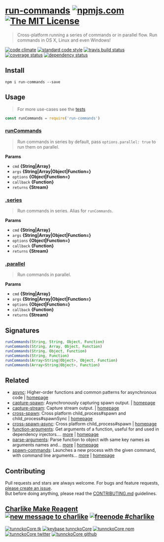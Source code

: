 # [run-commands][author-www-url] [![npmjs.com][npmjs-img]][npmjs-url] [![The MIT License][license-img]][license-url] 

> Cross-platform running a series of commands or in parallel flow. Run commands in OS X, Linux and even Windows!

[![code climate][codeclimate-img]][codeclimate-url] [![standard code style][standard-img]][standard-url] [![travis build status][travis-img]][travis-url] [![coverage status][coveralls-img]][coveralls-url] [![dependency status][david-img]][david-url]

## Install
```
npm i run-commands --save
```

## Usage
> For more use-cases see the [tests](./test.js)

```js
const runCommands = require('run-commands')
```

### [runCommands](index.js#L24)

> Run commands in series by default, pass `options.parallel: true`
to run them on parallel.

**Params**

* `cmd` **{String|Array}**    
* `args` **{String|Array|Object|Function=}**    
* `options` **{Object|Function=}**    
* `callback` **{Function}**    
* `returns` **{Stream}**  

### [.series](index.js#L47)

> Run commands in series. Alias for `runCommands`.

**Params**

* `cmd` **{String|Array}**    
* `args` **{String|Array|Object|Function=}**    
* `options` **{Object|Function=}**    
* `callback` **{Function}**    
* `returns` **{Stream}**  

### [.parallel](index.js#L65)

> Run commands in parallel.

**Params**

* `cmd` **{String|Array}**    
* `args` **{String|Array|Object|Function=}**    
* `options` **{Object|Function=}**    
* `callback` **{Function}**    
* `returns` **{Stream}**  

## Signatures

```js
runCommands(String, String, Object, Function)
runCommands(String, Array, Object, Function)
runCommands(String, Object, Function)
runCommands(String, Function)
runCommands(Array<String|Object>, Object, Function)
runCommands(Array<String|Object>, Function)
```

## Related
* [async](https://www.npmjs.com/package/async): Higher-order functions and common patterns for asynchronous code | [homepage](https://github.com/caolan/async)
* [capture-spawn](https://www.npmjs.com/package/capture-spawn): Asynchronously capturing spawn output. | [homepage](https://github.com/tunnckocore/capture-spawn)
* [capture-stream](https://www.npmjs.com/package/capture-stream): Capture stream output. | [homepage](https://github.com/doowb/capture-stream)
* [cross-spawn](https://www.npmjs.com/package/cross-spawn): Cross platform child_process#spawn and child_process#spawnSync | [homepage](https://github.com/IndigoUnited/node-cross-spawn)
* [cross-spawn-async](https://www.npmjs.com/package/cross-spawn-async): Cross platform child_process#spawn | [homepage](https://github.com/IndigoUnited/node-cross-spawn-async)
* [function-arguments](https://www.npmjs.com/package/function-arguments): Get arguments of a function, useful for and used in dependency injectors.… [more](https://www.npmjs.com/package/function-arguments) | [homepage](https://github.com/tunnckocore/function-arguments)
* [parse-arguments](https://www.npmjs.com/package/parse-arguments): Parse function to object with same key names as arguments names and… [more](https://www.npmjs.com/package/parse-arguments) | [homepage](https://github.com/tunnckocore/parse-arguments)
* [spawn-commands](https://www.npmjs.com/package/spawn-commands): Launches a new process with the given command, with command line arguments… [more](https://www.npmjs.com/package/spawn-commands) | [homepage](https://github.com/jonschlinkert/spawn-commands)

## Contributing
Pull requests and stars are always welcome. For bugs and feature requests, [please create an issue](https://github.com/tunnckoCore/run-commands/issues/new).  
But before doing anything, please read the [CONTRIBUTING.md](./CONTRIBUTING.md) guidelines.

## [Charlike Make Reagent](http://j.mp/1stW47C) [![new message to charlike][new-message-img]][new-message-url] [![freenode #charlike][freenode-img]][freenode-url]

[![tunnckoCore.tk][author-www-img]][author-www-url] [![keybase tunnckoCore][keybase-img]][keybase-url] [![tunnckoCore npm][author-npm-img]][author-npm-url] [![tunnckoCore twitter][author-twitter-img]][author-twitter-url] [![tunnckoCore github][author-github-img]][author-github-url]

[async]: https://github.com/caolan/async
[capture-spawn]: https://github.com/tunnckocore/capture-spawn
[cross-spawn-async]: https://github.com/IndigoUnited/node-cross-spawn-async
[extend-shallow]: https://github.com/jonschlinkert/extend-shallow
[is-real-object]: https://github.com/tunnckocore/is-real-object
[isarray]: https://github.com/juliangruber/isarray
[lazy-cache]: https://github.com/jonschlinkert/lazy-cache
[parse-arguments]: https://github.com/tunnckocore/parse-arguments

[npmjs-url]: https://www.npmjs.com/package/run-commands
[npmjs-img]: https://img.shields.io/npm/v/run-commands.svg?label=run-commands

[license-url]: https://github.com/tunnckoCore/run-commands/blob/master/LICENSE
[license-img]: https://img.shields.io/badge/license-MIT-blue.svg

[codeclimate-url]: https://codeclimate.com/github/tunnckoCore/run-commands
[codeclimate-img]: https://img.shields.io/codeclimate/github/tunnckoCore/run-commands.svg

[travis-url]: https://travis-ci.org/tunnckoCore/run-commands
[travis-img]: https://img.shields.io/travis/tunnckoCore/run-commands/master.svg

[coveralls-url]: https://coveralls.io/r/tunnckoCore/run-commands
[coveralls-img]: https://img.shields.io/coveralls/tunnckoCore/run-commands.svg

[david-url]: https://david-dm.org/tunnckoCore/run-commands
[david-img]: https://img.shields.io/david/tunnckoCore/run-commands.svg

[standard-url]: https://github.com/feross/standard
[standard-img]: https://img.shields.io/badge/code%20style-standard-brightgreen.svg

[author-www-url]: http://www.tunnckocore.tk
[author-www-img]: https://img.shields.io/badge/www-tunnckocore.tk-fe7d37.svg

[keybase-url]: https://keybase.io/tunnckocore
[keybase-img]: https://img.shields.io/badge/keybase-tunnckocore-8a7967.svg

[author-npm-url]: https://www.npmjs.com/~tunnckocore
[author-npm-img]: https://img.shields.io/badge/npm-~tunnckocore-cb3837.svg

[author-twitter-url]: https://twitter.com/tunnckoCore
[author-twitter-img]: https://img.shields.io/badge/twitter-@tunnckoCore-55acee.svg

[author-github-url]: https://github.com/tunnckoCore
[author-github-img]: https://img.shields.io/badge/github-@tunnckoCore-4183c4.svg

[freenode-url]: http://webchat.freenode.net/?channels=charlike
[freenode-img]: https://img.shields.io/badge/freenode-%23charlike-5654a4.svg

[new-message-url]: https://github.com/tunnckoCore/ama
[new-message-img]: https://img.shields.io/badge/ask%20me-anything-green.svg

